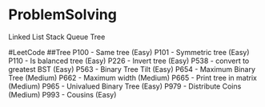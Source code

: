 # ProblemSolving
Linked List
Stack
Queue
Tree

#LeetCode
##Tree
P100 - Same tree (Easy)
P101 - Symmetric tree (Easy)
P110 - Is balanced tree (Easy)
P226 - Invert tree (Easy)
P538 - convert to greatest BST (Easy)
P563 - Binary Tree Tilt (Easy)
P654 - Maximum Binary Tree (Medium)
P662 - Maximum width (Medium)
P665 - Print tree in matrix (Medium)
P965 - Univalued Binary Tree (Easy)
P979 - Distribute Coins (Medium)
P993 - Cousins (Easy)
